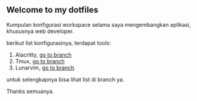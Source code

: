 ## Welcome to my dotfiles
Kumpulan konfigurasi workspace selama saya mengembangkan aplikasi,
khususnya web developer.

berikut list konfigurasinya, terdapat tools:
1. Alacritty, [go to
   branch](https://github.com/rahmannurhidayat022/dotfiles/tree/alacritty-conf)
2. Tmux, [go to
   branch](https://github.com/rahmannurhidayat022/dotfiles/tree/tmux-conf)
3. Lunarvim, [go to
   branch](https://github.com/rahmannurhidayat022/dotfiles/tree/lvim-conf)

untuk selengkapnya bisa lihat list di branch ya.

Thanks semuanya.
